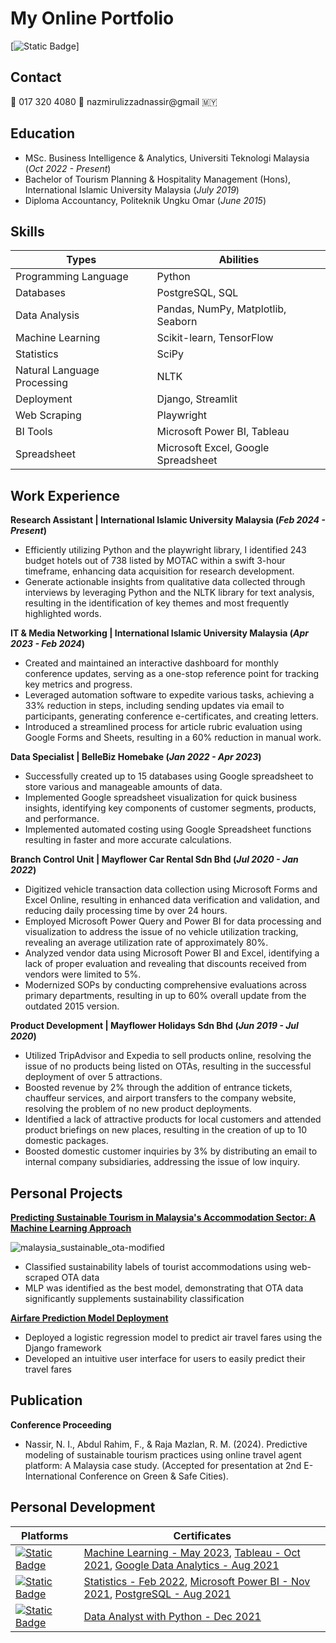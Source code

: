 # My Online Portfolio

[![Static Badge](https://img.shields.io/badge/LinkedIn-%230A66C2?style=for-the-badge&logo=linkedin)]

## Contact 
:iphone: 017 320 4080
:email: nazmirulizzadnassir@gmail
:malaysia:

## Education

- MSc. Business Intelligence & Analytics, Universiti Teknologi Malaysia (_Oct 2022 - Present_)
- Bachelor of Tourism Planning & Hospitality Management (Hons), International Islamic University Malaysia (_July 2019_)
- Diploma Accountancy, Politeknik Ungku Omar (_June 2015_)

## Skills

| Types | Abilities |
| ---------- | ------ |
| Programming Language | Python |
| Databases | PostgreSQL, SQL |
| Data Analysis | Pandas, NumPy, Matplotlib, Seaborn |
| Machine Learning | Scikit-learn, TensorFlow |
| Statistics | SciPy
| Natural Language Processing | NLTK |
| Deployment | Django, Streamlit |
| Web Scraping | Playwright |
| BI Tools | Microsoft Power BI, Tableau |
| Spreadsheet | Microsoft Excel, Google Spreadsheet |

## Work Experience

**Research Assistant | International Islamic University Malaysia (*Feb 2024 - Present*)**
- Efficiently utilizing Python and the playwright library, I identified 243 budget hotels out of 738 listed by MOTAC within a swift 3-hour timeframe, enhancing data acquisition for research development.
- Generate actionable insights from qualitative data collected through interviews by leveraging Python and the NLTK library for text analysis, resulting in the identification of key themes and most frequently highlighted words.

**IT & Media Networking | International Islamic University Malaysia (*Apr 2023 - Feb 2024*)**
- Created and maintained an interactive dashboard for monthly conference updates, serving as a one-stop reference point for tracking key metrics and progress.
- Leveraged automation software to expedite various tasks, achieving a 33% reduction in steps, including sending updates via email to participants, generating conference e-certificates, and creating letters.
- Introduced a streamlined process for article rubric evaluation using Google Forms and Sheets, resulting in a 60% reduction in manual work.

**Data Specialist | BelleBiz Homebake (*Jan 2022 - Apr 2023*)**
- Successfully created up to 15 databases using Google spreadsheet to store various and manageable amounts of data.
- Implemented Google spreadsheet visualization for quick business insights, identifying key components of customer segments, products, and performance.
-  Implemented automated costing using Google Spreadsheet functions resulting in faster and more accurate calculations.

**Branch Control Unit | Mayflower Car Rental Sdn Bhd (*Jul 2020 - Jan 2022*)**
- Digitized vehicle transaction data collection using Microsoft Forms and Excel Online, resulting in enhanced data verification and validation, and reducing daily processing time by over 24 hours.
- Employed Microsoft Power Query and Power BI for data processing and visualization to address the issue of no vehicle utilization tracking, revealing an average utilization rate of approximately 80%.
- Analyzed vendor data using Microsoft Power BI and Excel, identifying a lack of proper evaluation and revealing that discounts received from vendors were limited to 5%.
- Modernized SOPs by conducting comprehensive evaluations across primary departments, resulting in up to 60% overall update from the outdated 2015 version.

**Product Development | Mayflower Holidays Sdn Bhd (*Jun 2019 - Jul 2020*)**
- Utilized TripAdvisor and Expedia to sell products online, resolving the issue of no products being listed on OTAs, resulting in the successful deployment of over 5 attractions.
- Boosted revenue by 2% through the addition of entrance tickets, chauffeur services, and airport transfers to the company website, resolving the problem of no new product deployments.
- Identified a lack of attractive products for local customers and attended product briefings on new places, resulting in the creation of up to 10 domestic packages.
- Boosted domestic customer inquiries by 3% by distributing an email to internal company subsidiaries, addressing the issue of low inquiry.

## Personal Projects

**[Predicting Sustainable Tourism in Malaysia's Accommodation Sector: A Machine Learning Approach](https://github.com/izzad2413/sustainable_ota)**

![malaysia_sustainable_ota-modified](https://github.com/user-attachments/assets/ef77fca7-703c-47fe-8536-8fed7deef53c)

- Classified sustainability labels of tourist accommodations using web-scraped OTA data
- MLP was identified as the best model, demonstrating that OTA data significantly supplements sustainability classification

**[Airfare Prediction Model Deployment](https://github.com/izzad2413/django_project)**

- Deployed a logistic regression model to predict air travel fares using the Django framework
- Developed an intuitive user interface for users to easily predict their travel fares

## Publication

**Conference Proceeding** 

- Nassir, N. I., Abdul Rahim, F., & Raja Mazlan, R. M. (2024). Predictive modeling of sustainable tourism practices using online travel agent platform: A Malaysia case study. (Accepted for presentation at 2nd E-International Conference on Green & Safe Cities).

## Personal Development

| Platforms | Certificates |
| --------- | ------------ |
| [![Static Badge](https://img.shields.io/badge/coursera-%230056D2?style=for-the-badge&logo=coursera&labelColor=%230056D2)](https://www.coursera.org/?irclickid=zM9XUvzW8xyKW0N39b1rOX64UkC0xJS8ORotWE0&irgwc=1&utm_medium=partners&utm_source=impact&utm_campaign=4863840&utm_content=b2c) | [Machine Learning - May 2023](https://www.coursera.org/account/accomplishments/specialization/certificate/3E48NV4Y52ST), [Tableau - Oct 2021](https://www.coursera.org/account/accomplishments/specialization/certificate/NVFEGRU97D3X), [Google Data Analytics - Aug 2021](https://www.coursera.org/account/accomplishments/specialization/certificate/NN7DP5XQ4E4Q) |
| [![Static Badge](https://img.shields.io/badge/udemy-%23A435F0?style=for-the-badge&logo=udemy&logoColor=white&labelColor=%23A435F0)](https://www.udemy.com/?deal_code=&utm_term=Homepage&utm_content=Textlink&utm_campaign=Rakuten-default&ranMID=39197&ranEAID=UGrHaPSUfM0&ranSiteID=UGrHaPSUfM0-.rubBVpFJdGLOZFH7Lg11A&LSNPUBID=UGrHaPSUfM0&utm_source=aff-campaign&utm_medium=udemyads) | [Statistics - Feb 2022](https://www.udemy.com/certificate/UC-371e4601-abf3-4474-8f12-8967f12504a3/), [Microsoft Power BI - Nov 2021](https://www.udemy.com/certificate/UC-177048c0-db3b-4a7c-9c96-0baf95dd1a87/), [PostgreSQL - Aug 2021](https://www.udemy.com/certificate/UC-10e45baf-f655-4bf8-b0e1-44f895197c64/) |
| [![Static Badge](https://img.shields.io/badge/datacamp-%2303EF62?style=for-the-badge&logo=datacamp&logoColor=white&labelColor=%2303EF62)](https://www.datacamp.com/) | [Data Analyst with Python - Dec 2021](https://www.datacamp.com/statement-of-accomplishment/track/3537f474cbfb11254fa2a3a5a484d11300bebe51?raw=1) |
